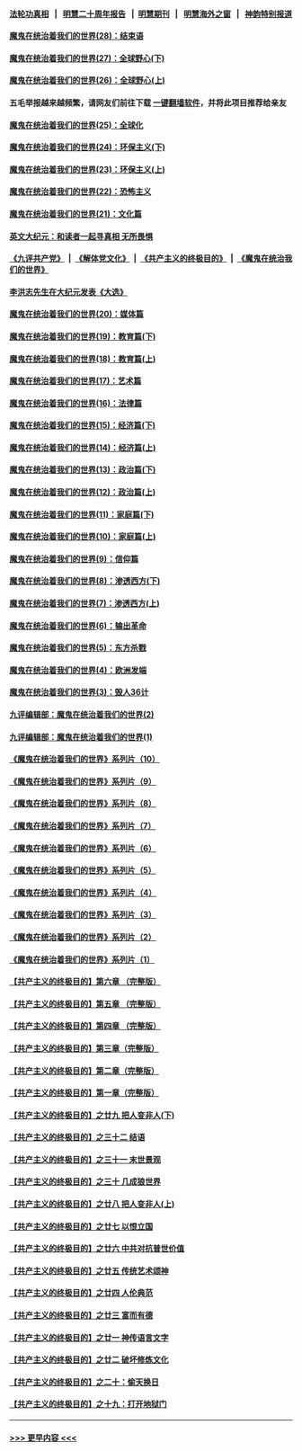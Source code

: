 #### [法轮功真相](https://github.com/gfw-breaker/truth/blob/master/README.md?t=0) &nbsp;&nbsp;|&nbsp;&nbsp; [明慧二十周年报告](https://github.com/gfw-breaker/mh-reports/blob/master/README.md?t=0) &nbsp;&nbsp;|&nbsp;&nbsp;[明慧期刊](https://github.com/gfw-breaker/mh-qikan) &nbsp;&nbsp;|&nbsp;&nbsp; [明慧海外之窗](https://github.com/gfw-breaker/mh-news/blob/master/README.md?t=0) &nbsp;&nbsp;|&nbsp;&nbsp; [神韵特别报道](https://github.com/gfw-breaker/mh-news/blob/master/shenyun.md?t=0)
#### [魔鬼在统治着我们的世界(28)：结束语](../pages/nsc422/n10936246.md?t=07160151) 
#### [魔鬼在统治着我们的世界(27)：全球野心(下)](../pages/nsc422/n10928319.md?t=07160151) 
#### [魔鬼在统治着我们的世界(26)：全球野心(上)](../pages/nsc422/n10900318.md?t=07160151) 
#### 五毛举报越来越频繁，请网友们前往下载 [一键翻墙软件](https://github.com/gfw-breaker/ssr-accounts)，并将此项目推荐给亲友
#### [魔鬼在统治着我们的世界(25)：全球化](../pages/nsc422/n10788205.md?t=07160151) 
#### [魔鬼在统治着我们的世界(24)：环保主义(下)](../pages/nsc422/n10695307.md?t=07160151) 
#### [魔鬼在统治着我们的世界(23)：环保主义(上)](../pages/nsc422/n10688613.md?t=07160151) 
#### [魔鬼在统治着我们的世界(22)：恐怖主义](../pages/nsc422/n10614727.md?t=07160151) 
#### [魔鬼在统治着我们的世界(21)：文化篇](../pages/nsc422/n10597706.md?t=07160151) 
#### [英文大纪元：和读者一起寻真相 无所畏惧](../pages/nsc422/n12542027.md?t=07160151) 
#### [《九评共产党》](https://github.com/begood0513/9ping.md/blob/master/README.md) &nbsp;|&nbsp; [《解体党文化》](../../../../jtdwh.md/blob/master/README.md)  &nbsp;|&nbsp; [《共产主义的终极目的》](../../../../gczydzjmd.md/blob/master/README.md) &nbsp;|&nbsp; [《魔鬼在统治我们的世界》](../../../../mgztzwmdsj.md/blob/master/README.md) 
#### [李洪志先生在大纪元发表《大选》](../pages/nsc422/n12534746.md?t=07160151) 
#### [魔鬼在统治着我们的世界(20)：媒体篇](../pages/nsc422/n10586579.md?t=07160151) 
#### [魔鬼在统治着我们的世界(19)：教育篇(下)](../pages/nsc422/n10564808.md?t=07160151) 
#### [魔鬼在统治着我们的世界(18)：教育篇(上)](../pages/nsc422/n10526970.md?t=07160151) 
#### [魔鬼在统治着我们的世界(17)：艺术篇](../pages/nsc422/n10499093.md?t=07160151) 
#### [魔鬼在统治着我们的世界(16)：法律篇](../pages/nsc422/n10485969.md?t=07160151) 
#### [魔鬼在统治着我们的世界(15)：经济篇(下)](../pages/nsc422/n10469975.md?t=07160151) 
#### [魔鬼在统治着我们的世界(14)：经济篇(上)](../pages/nsc422/n10457370.md?t=07160151) 
#### [魔鬼在统治着我们的世界(13)：政治篇(下)](../pages/nsc422/n10448270.md?t=07160151) 
#### [魔鬼在统治着我们的世界(12)：政治篇(上)](../pages/nsc422/n10444576.md?t=07160151) 
#### [魔鬼在统治着我们的世界(11)：家庭篇(下)](../pages/nsc422/n10440961.md?t=07160151) 
#### [魔鬼在统治着我们的世界(10)：家庭篇(上)](../pages/nsc422/n10435448.md?t=07160151) 
#### [魔鬼在统治着我们的世界(9)：信仰篇](../pages/nsc422/n10432159.md?t=07160151) 
#### [魔鬼在统治着我们的世界(8)：渗透西方(下)](../pages/nsc422/n10429603.md?t=07160151) 
#### [魔鬼在统治着我们的世界(7)：渗透西方(上)](../pages/nsc422/n10426013.md?t=07160151) 
#### [魔鬼在统治着我们的世界(6)：输出革命](../pages/nsc422/n10421536.md?t=07160151) 
#### [魔鬼在统治着我们的世界(5)：东方杀戮](../pages/nsc422/n10417707.md?t=07160151) 
#### [魔鬼在统治着我们的世界(4)：欧洲发端](../pages/nsc422/n10414890.md?t=07160151) 
#### [魔鬼在统治着我们的世界(3)：毁人36计](../pages/nsc422/n10411583.md?t=07160151) 
#### [九评编辑部：魔鬼在统治着我们的世界(2)](../pages/nsc422/n10410036.md?t=07160151) 
#### [九评编辑部：魔鬼在统治着我们的世界(1)](../pages/nsc422/n10406825.md?t=07160151) 
#### [《魔鬼在统治着我们的世界》系列片（10）](../pages/nsc422/n12292670.md?t=07160151) 
#### [《魔鬼在统治着我们的世界》系列片（9）](../pages/nsc422/n12290859.md?t=07160151) 
#### [《魔鬼在统治着我们的世界》系列片（8）](../pages/nsc422/n12287445.md?t=07160151) 
#### [《魔鬼在统治着我们的世界》系列片（7）](../pages/nsc422/n12283425.md?t=07160151) 
#### [《魔鬼在统治着我们的世界》系列片（6）](../pages/nsc422/n12282314.md?t=07160151) 
#### [《魔鬼在统治着我们的世界》系列片（5）](../pages/nsc422/n12281419.md?t=07160151) 
#### [《魔鬼在统治着我们的世界》系列片（4）](../pages/nsc422/n12274024.md?t=07160151) 
#### [《魔鬼在统治着我们的世界》系列片（3）](../pages/nsc422/n12271322.md?t=07160151) 
#### [《魔鬼在统治着我们的世界》系列片（2）](../pages/nsc422/n12269049.md?t=07160151) 
#### [《魔鬼在统治着我们的世界》系列片（1）](../pages/nsc422/n12267575.md?t=07160151) 
#### [【共产主义的终极目的】第六章 （完整版）](../pages/nsc422/n11428913.md?t=07160151) 
#### [【共产主义的终极目的】第五章 （完整版）](../pages/nsc422/n11428912.md?t=07160151) 
#### [【共产主义的终极目的】第四章 （完整版）](../pages/nsc422/n11428907.md?t=07160151) 
#### [【共产主义的终极目的】第三章（完整版）](../pages/nsc422/n11428848.md?t=07160151) 
#### [【共产主义的终极目的】第二章（完整版）](../pages/nsc422/n11428831.md?t=07160151) 
#### [【共产主义的终极目的】第一章（完整版）](../pages/nsc422/n11417651.md?t=07160151) 
#### [【共产主义的终极目的】之廿九 把人变非人(下)](../pages/nsc422/n11344140.md?t=07160151) 
#### [【共产主义的终极目的】之三十二 结语](../pages/nsc422/n11360535.md?t=07160151) 
#### [【共产主义的终极目的】之三十一 末世景观](../pages/nsc422/n11351129.md?t=07160151) 
#### [【共产主义的终极目的】之三十 几成狼世界](../pages/nsc422/n11348280.md?t=07160151) 
#### [【共产主义的终极目的】之廿八 把人变非人(上)](../pages/nsc422/n11340492.md?t=07160151) 
#### [【共产主义的终极目的】之廿七 以恨立国](../pages/nsc422/n11336944.md?t=07160151) 
#### [【共产主义的终极目的】之廿六 中共对抗普世价值](../pages/nsc422/n11324785.md?t=07160151) 
#### [【共产主义的终极目的】之廿五 传统艺术颂神](../pages/nsc422/n11296396.md?t=07160151) 
#### [【共产主义的终极目的】之廿四 人伦典范](../pages/nsc422/n11296397.md?t=07160151) 
#### [【共产主义的终极目的】之廿三 富而有德](../pages/nsc422/n11283598.md?t=07160151) 
#### [【共产主义的终极目的】之廿一 神传语言文字](../pages/nsc422/n11263265.md?t=07160151) 
#### [【共产主义的终极目的】之廿二 破坏修炼文化](../pages/nsc422/n11245728.md?t=07160151) 
#### [【共产主义的终极目的】之二十：偷天换日](../pages/nsc422/n11238846.md?t=07160151) 
#### [【共产主义的终极目的】之十九：打开地狱门](../pages/nsc422/n11206376.md?t=07160151) 

----
#### [ >>> 更早内容 <<< ](../indexes/nsc422-earlier.md)
